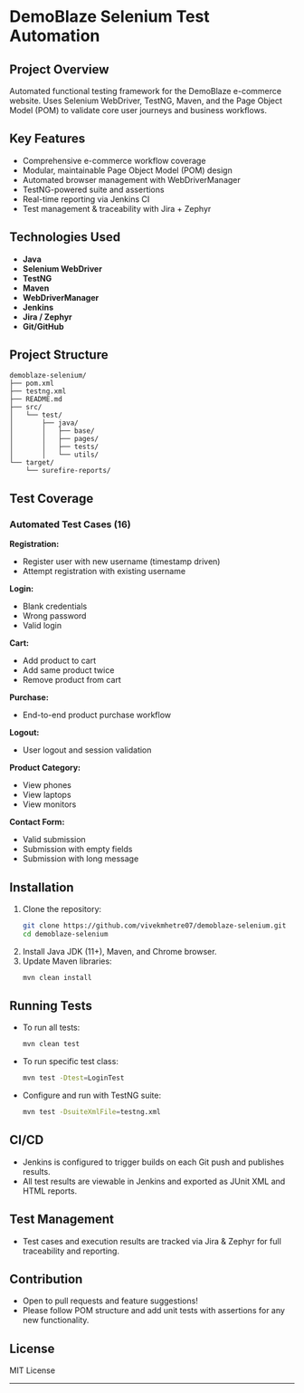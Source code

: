 # DemoBlaze Selenium Test Automation

## Project Overview
Automated functional testing framework for the DemoBlaze e-commerce website. Uses Selenium WebDriver, TestNG, Maven, and the Page Object Model (POM) to validate core user journeys and business workflows.

## Key Features
- Comprehensive e-commerce workflow coverage
- Modular, maintainable Page Object Model (POM) design
- Automated browser management with WebDriverManager
- TestNG-powered suite and assertions
- Real-time reporting via Jenkins CI
- Test management & traceability with Jira + Zephyr

## Technologies Used
- **Java**
- **Selenium WebDriver**
- **TestNG**
- **Maven**
- **WebDriverManager**
- **Jenkins**
- **Jira / Zephyr**
- **Git/GitHub**

## Project Structure

```
demoblaze-selenium/
├── pom.xml
├── testng.xml
├── README.md
├── src/
│   └── test/
│       ├── java/
│       │   ├── base/
│       │   ├── pages/
│       │   ├── tests/
│       │   └── utils/
└── target/
    └── surefire-reports/
```

## Test Coverage

### Automated Test Cases (16)

**Registration:**  
- Register user with new username (timestamp driven)  
- Attempt registration with existing username

**Login:**  
- Blank credentials  
- Wrong password  
- Valid login

**Cart:**  
- Add product to cart  
- Add same product twice 
- Remove product from cart

**Purchase:**  
- End-to-end product purchase workflow

**Logout:**  
- User logout and session validation

**Product Category:**  
- View phones  
- View laptops  
- View monitors

**Contact Form:**  
- Valid submission  
- Submission with empty fields  
- Submission with long message

## Installation

1. Clone the repository:
   ```bash
   git clone https://github.com/vivekmhetre07/demoblaze-selenium.git
   cd demoblaze-selenium
   ```
2. Install Java JDK (11+), Maven, and Chrome browser.
3. Update Maven libraries:
   ```bash
   mvn clean install
   ```

## Running Tests

- To run all tests:
  ```bash
  mvn clean test
  ```
- To run specific test class:
  ```bash
  mvn test -Dtest=LoginTest
  ```
- Configure and run with TestNG suite:
  ```bash
  mvn test -DsuiteXmlFile=testng.xml
  ```

## CI/CD

- Jenkins is configured to trigger builds on each Git push and publishes results.
- All test results are viewable in Jenkins and exported as JUnit XML and HTML reports.

## Test Management

- Test cases and execution results are tracked via Jira & Zephyr for full traceability and reporting.

## Contribution

- Open to pull requests and feature suggestions!
- Please follow POM structure and add unit tests with assertions for any new functionality.

## License

MIT License

***
